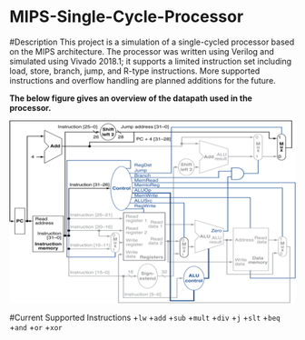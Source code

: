 # MIPS-Single-Cycle-Processor


#Description
This project is a simulation of a single-cycled processor based on the MIPS architecture. The processor was written using Verilog and simulated using Vivado 2018.1; it supports a limited instruction set including load, store, branch, jump, and R-type instructions. More supported instructions and overflow handling are planned additions for the future.

**__The below figure gives an overview of the datapath used in the processor.__**

![Single Cycle Processor Datapath](processor_datapath.png)

#Current Supported Instructions
+`lw`
+`add`
+`sub`
+`mult`
+`div`
+`j`
+`slt`
+`beq`
+`and`
+`or`
+`xor`
